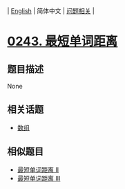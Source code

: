 
| [English](README_EN.md) | 简体中文 | [问题相关](QUESTION.md) |
# [0243. 最短单词距离](https://leetcode-cn.com/problems/shortest-word-distance/)
## 题目描述
None
## 相关话题
- [数组](https://leetcode-cn.com/tag/array)
## 相似题目
- [最短单词距离 II](../0244/README.md)
- [最短单词距离 III](../0245/README.md)
